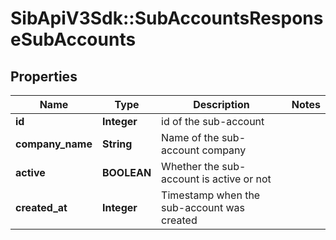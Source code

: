 # SibApiV3Sdk::SubAccountsResponseSubAccounts

## Properties
Name | Type | Description | Notes
------------ | ------------- | ------------- | -------------
**id** | **Integer** | id of the sub-account | 
**company_name** | **String** | Name of the sub-account company | 
**active** | **BOOLEAN** | Whether the sub-account is active or not | 
**created_at** | **Integer** | Timestamp when the sub-account was created | 



